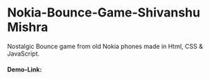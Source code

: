 # Nokia-Bounce-Game-Shivanshu Mishra
Nostalgic Bounce game from old Nokia phones made in Html, CSS & JavaScript.

#### Demo-Link: